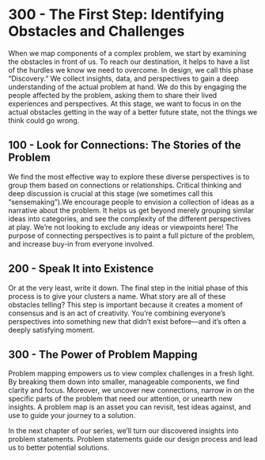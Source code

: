 # 300 - The First Step: Identifying Obstacles and Challenges

When we map components of a complex problem, we start by examining the obstacles in front of us. To reach our destination, it helps to have a list of the hurdles we know we need to overcome. In design, we call this phase “Discovery.” We collect insights, data, and perspectives to gain a deep understanding of the actual problem at hand. We do this by engaging the people affected by the problem, asking them to share their lived experiences and perspectives. At this stage, we want to focus in on the actual obstacles getting in the way of a better future state, not the things we think could go wrong.

## 100 - Look for Connections: The Stories of the Problem

We find the most effective way to explore these diverse perspectives is to group them based on connections or relationships. Critical thinking and deep discussion is crucial at this stage (we sometimes call this “sensemaking”).We encourage people to envision a collection of ideas as a narrative about the problem. It helps us get beyond merely grouping similar ideas into categories, and see the complexity of the different perspectives at play. We’re not looking to exclude any ideas or viewpoints here! The purpose of connecting perspectives is to paint a full picture of the problem, and increase buy-in from everyone involved.

## 200 - Speak It into Existence

Or at the very least, write it down. The final step in the initial phase of this process is to give your clusters a name. What story are all of these obstacles telling? This step is important because it creates a moment of consensus and is an act of creativity. You’re combining everyone’s perspectives into something new that didn’t exist before—and it’s often a deeply satisfying moment.

## 300 - The Power of Problem Mapping

Problem mapping empowers us to view complex challenges in a fresh light. By breaking them down into smaller, manageable components, we find clarity and focus. Moreover, we uncover new connections, narrow in on the specific parts of the problem that need our attention, or unearth new insights. A problem map is an asset you can revisit, test ideas against, and use to guide your journey to a solution.

In the next chapter of our series, we’ll turn our discovered insights into problem statements. Problem statements guide our design process and lead us to better potential solutions.
